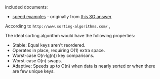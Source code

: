 

included documents:

* [speed examples](./speed_examples.md) - originally from [this SO answer](http://stackoverflow.com/a/2307314)


According to ```http://www.sorting-algorithms.com/``` ,


The ideal sorting algorithm would have the following properties:

* Stable: Equal keys aren't reordered.
* Operates in place, requiring O(1) extra space.
* Worst-case O(n·lg(n)) key comparisons.
* Worst-case O(n) swaps.
* Adaptive: Speeds up to O(n) when data is nearly sorted or when there are few unique keys.

